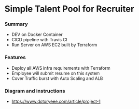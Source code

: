 # Simple Talent Pool for Recruiter
### Summary
+ DEV on Docker Container
+ CICD pipeline with Travis CI
+ Run Server on AWS EC2 built by Terraform
### Features
+ Deploy all AWS infra requirements with Terraform
+ Employee will submit resume on this system
+ Cover Traffic burst with Auto Scaling and ALB
### Diagram and instructions
+ https://www.dotoryeee.com/article/project-1
